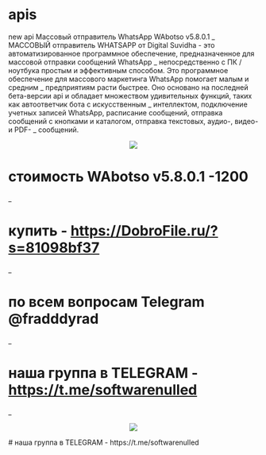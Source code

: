 # apis
new api
Массовый отправитель WhatsApp WAbotso v5.8.0.1
_
МАССОВЫЙ отправитель WHATSAPP от Digital Suvidha - это автоматизированное программное обеспечение, предназначенное для массовой отправки сообщений WhatsApp
_
непосредственно с ПК / ноутбука простым и эффективным способом. Это программное обеспечение для массового маркетинга WhatsApp помогает малым и средним
_
предприятиям расти быстрее. Оно основано на последней бета-версии api и обладает множеством удивительных функций, таких как автоответчик бота с искусственным
_
интеллектом, подключение учетных записей WhatsApp, расписание сообщений, отправка сообщений с кнопками и каталогом, отправка текстовых, аудио-, видео- и PDF-
_
сообщений.

<p align="center">
  <img src="https://skr.sh/i/130623/0fhb1cQD.jpg?download=1&name=Скриншот%2013-06-2023%2012:48:03.jpg">
  </p>
  
 # стоимость WAbotso v5.8.0.1 -1200
 _
 # купить - https://DobroFile.ru/?s=81098bf37
 _
 # по всем вопросам Telegram @fradddyrad
 _
# наша группа в TELEGRAM - https://t.me/softwarenulled 
_

<p align="center">
  <img src="https://skr.sh/i/130623/9U0BpcFt.jpg?download=1&name=Скриншот%2013-06-2023%2013:00:36.jpg">
  </p>
  # наша группа в TELEGRAM - https://t.me/softwarenulled
